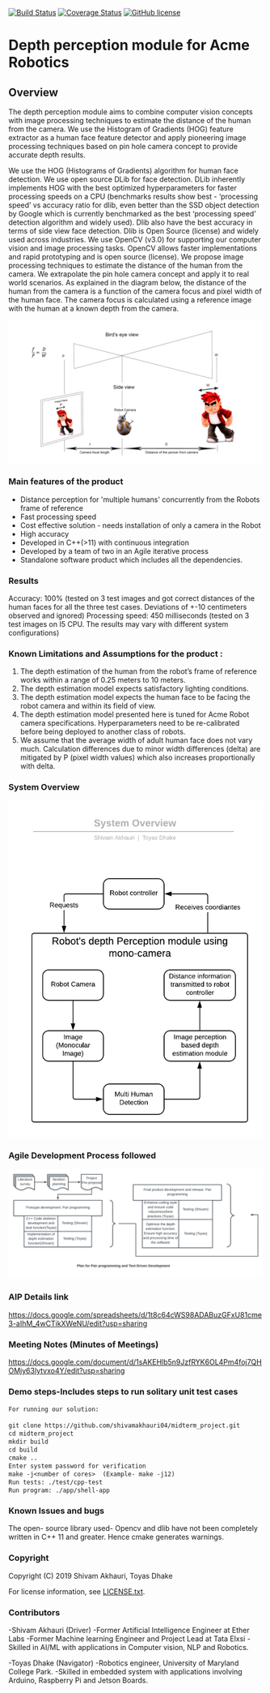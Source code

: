 
[![Build Status](https://travis-ci.org/shivamakhauri04/midterm_project.svg?branch=master)](https://travis-ci.org/shivamakhauri04/midterm_project)       [![Coverage Status](https://coveralls.io/repos/github/shivamakhauri04/midterm_project/badge.svg?branch=master)](https://coveralls.io/github/shivamakhauri04/midterm_project?branch=master)      [![GitHub license](https://img.shields.io/github/license/Naereen/StrapDown.js.svg)](https://github.com/Naereen/StrapDown.js/blob/master/LICENSE)

# Depth perception module for Acme Robotics

## Overview

The depth perception module aims to combine computer vision concepts with image processing
techniques to estimate the distance of the human from the camera. We use the
Histogram of Gradients (HOG) feature extractor as a human face feature detector and apply
pioneering image processing techniques based on pin hole camera concept to provide accurate
depth results.

We use the HOG (Histograms of Gradients) algorithm for human face detection. We use open source DLib for face detection. DLib inherently implements HOG with the best optimized hyperparameters for faster processing speeds on a CPU (benchmarks results show best - ‘processing speed’ vs accuracy ratio for dlib, even better than the SSD object detection by Google which is currently benchmarked as the best ‘processing speed’ detection algorithm and widely used). Dlib also have the best accuracy in terms of side view face detection. Dlib is Open Source (license) and widely used across industries.
We use OpenCV (v3.0) for supporting our computer vision and image processing tasks. OpenCV allows faster implementations and rapid prototyping and is open source (license).
We propose image processing techniques to estimate the distance of the human from the camera. We extrapolate the pin hole camera concept and apply it to real world scenarios. As explained in the diagram below, the distance of the human from the camera is a function of the camera focus and pixel width of the human face. The camera focus is calculated using a reference image with the human at a known depth from the camera.

![](Mathmodel.jpg)

### Main features of the product

- Distance perception for 'multiple humans' concurrently from the Robots frame of reference
- Fast processing speed
- Cost effective solution - needs installation of only a camera in the Robot
- High accuracy
- Developed in C++(>11) with continuous integration 
- Developed by a team of two in an Agile iterative process 
- Standalone software product which includes all the dependencies. 

### Results 
Accuracy: 100% (tested on 3 test images and got correct distances of the human faces for all the three test cases. Deviations of +-10 centimeters observed and ignored) 
Processing speed: 450 milliseconds (tested on 3 test images on I5 CPU. The results may vary with different system configurations)

### Known Limitations and Assumptions for the product :
1. The depth estimation of the human from the robot’s frame of reference works within a range of 0.25 meters to 10 meters.
2. The depth estimation model expects satisfactory lighting conditions.
3. The depth estimation model expects the human face to be facing the robot camera and within its field of view. 
4. The depth estimation model presented here is tuned for Acme Robot camera specifications. Hyperparameters need to be re-calibrated before being deployed to another class of robots.
5. We assume that the average width of adult human face does not vary much. Calculation differences due to minor width differences (delta) are mitigated by P (pixel width values) which also increases proportionally with delta.


### System Overview
![](SystemOverview.png)


### Agile Development Process followed
![](Aip.png)

### AIP Details link
https://docs.google.com/spreadsheets/d/1t8c64cWS98ADABuzGFxU81cme3-aIhM_4wCTikXWeNU/edit?usp=sharing

### Meeting Notes (Minutes of Meetings)
https://docs.google.com/document/d/1sAKEHlb5n9JzfRYK6OL4Pm4foj7QHOMjy63lytvxo4Y/edit?usp=sharing

### Demo steps-Includes steps to run solitary unit test cases
```
For running our solution:

git clone https://github.com/shivamakhauri04/midterm_project.git
cd midterm_project
mkdir build
cd build
cmake ..
Enter system password for verification 
make -j<number of cores>  (Example- make -j12)
Run tests: ./test/cpp-test
Run program: ./app/shell-app
```

### Known Issues and bugs
The open- source library used- Opencv and dlib have not been completely 
written in C++ 11 and greater. Hence cmake generates warnings.


### Copyright

Copyright (C) 2019 Shivam Akhauri, Toyas Dhake

For license information, see [LICENSE.txt](LICENSE.txt).


### Contributors

-Shivam Akhauri (Driver)
-Former Artificial Intelligence Engineer at Ether Labs
-Former Machine learning Engineer and Project Lead at Tata Elxsi
-Skilled in AI/ML with applications in Computer vision, NLP and Robotics.

-Toyas Dhake (Navigator)
-Robotics engineer, University of Maryland College Park.
-Skilled in embedded system with applications involving Arduino, Raspberry Pi and Jetson Boards.





